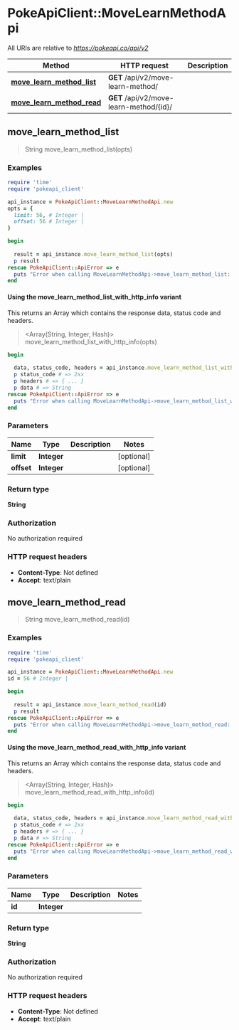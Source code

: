 # PokeApiClient::MoveLearnMethodApi

All URIs are relative to *https://pokeapi.co/api/v2*

| Method | HTTP request | Description |
| ------ | ------------ | ----------- |
| [**move_learn_method_list**](MoveLearnMethodApi.md#move_learn_method_list) | **GET** /api/v2/move-learn-method/ |  |
| [**move_learn_method_read**](MoveLearnMethodApi.md#move_learn_method_read) | **GET** /api/v2/move-learn-method/{id}/ |  |


## move_learn_method_list

> String move_learn_method_list(opts)



### Examples

```ruby
require 'time'
require 'pokeapi_client'

api_instance = PokeApiClient::MoveLearnMethodApi.new
opts = {
  limit: 56, # Integer | 
  offset: 56 # Integer | 
}

begin
  
  result = api_instance.move_learn_method_list(opts)
  p result
rescue PokeApiClient::ApiError => e
  puts "Error when calling MoveLearnMethodApi->move_learn_method_list: #{e}"
end
```

#### Using the move_learn_method_list_with_http_info variant

This returns an Array which contains the response data, status code and headers.

> <Array(String, Integer, Hash)> move_learn_method_list_with_http_info(opts)

```ruby
begin
  
  data, status_code, headers = api_instance.move_learn_method_list_with_http_info(opts)
  p status_code # => 2xx
  p headers # => { ... }
  p data # => String
rescue PokeApiClient::ApiError => e
  puts "Error when calling MoveLearnMethodApi->move_learn_method_list_with_http_info: #{e}"
end
```

### Parameters

| Name | Type | Description | Notes |
| ---- | ---- | ----------- | ----- |
| **limit** | **Integer** |  | [optional] |
| **offset** | **Integer** |  | [optional] |

### Return type

**String**

### Authorization

No authorization required

### HTTP request headers

- **Content-Type**: Not defined
- **Accept**: text/plain


## move_learn_method_read

> String move_learn_method_read(id)



### Examples

```ruby
require 'time'
require 'pokeapi_client'

api_instance = PokeApiClient::MoveLearnMethodApi.new
id = 56 # Integer | 

begin
  
  result = api_instance.move_learn_method_read(id)
  p result
rescue PokeApiClient::ApiError => e
  puts "Error when calling MoveLearnMethodApi->move_learn_method_read: #{e}"
end
```

#### Using the move_learn_method_read_with_http_info variant

This returns an Array which contains the response data, status code and headers.

> <Array(String, Integer, Hash)> move_learn_method_read_with_http_info(id)

```ruby
begin
  
  data, status_code, headers = api_instance.move_learn_method_read_with_http_info(id)
  p status_code # => 2xx
  p headers # => { ... }
  p data # => String
rescue PokeApiClient::ApiError => e
  puts "Error when calling MoveLearnMethodApi->move_learn_method_read_with_http_info: #{e}"
end
```

### Parameters

| Name | Type | Description | Notes |
| ---- | ---- | ----------- | ----- |
| **id** | **Integer** |  |  |

### Return type

**String**

### Authorization

No authorization required

### HTTP request headers

- **Content-Type**: Not defined
- **Accept**: text/plain

